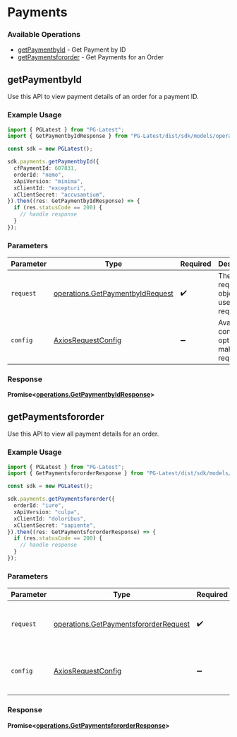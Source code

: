 # Payments

### Available Operations

* [getPaymentbyId](#getpaymentbyid) - Get Payment by ID
* [getPaymentsfororder](#getpaymentsfororder) - Get Payments for an Order

## getPaymentbyId

Use this API to view payment details of an order for a payment ID.

### Example Usage

```typescript
import { PGLatest } from "PG-Latest";
import { GetPaymentbyIdResponse } from "PG-Latest/dist/sdk/models/operations";

const sdk = new PGLatest();

sdk.payments.getPaymentbyId({
  cfPaymentId: 607831,
  orderId: "nemo",
  xApiVersion: "minima",
  xClientId: "excepturi",
  xClientSecret: "accusantium",
}).then((res: GetPaymentbyIdResponse) => {
  if (res.statusCode == 200) {
    // handle response
  }
});
```

### Parameters

| Parameter                                                                            | Type                                                                                 | Required                                                                             | Description                                                                          |
| ------------------------------------------------------------------------------------ | ------------------------------------------------------------------------------------ | ------------------------------------------------------------------------------------ | ------------------------------------------------------------------------------------ |
| `request`                                                                            | [operations.GetPaymentbyIdRequest](../../models/operations/getpaymentbyidrequest.md) | :heavy_check_mark:                                                                   | The request object to use for the request.                                           |
| `config`                                                                             | [AxiosRequestConfig](https://axios-http.com/docs/req_config)                         | :heavy_minus_sign:                                                                   | Available config options for making requests.                                        |


### Response

**Promise<[operations.GetPaymentbyIdResponse](../../models/operations/getpaymentbyidresponse.md)>**


## getPaymentsfororder

Use this API to view all payment details for an order.

### Example Usage

```typescript
import { PGLatest } from "PG-Latest";
import { GetPaymentsfororderResponse } from "PG-Latest/dist/sdk/models/operations";

const sdk = new PGLatest();

sdk.payments.getPaymentsfororder({
  orderId: "iure",
  xApiVersion: "culpa",
  xClientId: "doloribus",
  xClientSecret: "sapiente",
}).then((res: GetPaymentsfororderResponse) => {
  if (res.statusCode == 200) {
    // handle response
  }
});
```

### Parameters

| Parameter                                                                                      | Type                                                                                           | Required                                                                                       | Description                                                                                    |
| ---------------------------------------------------------------------------------------------- | ---------------------------------------------------------------------------------------------- | ---------------------------------------------------------------------------------------------- | ---------------------------------------------------------------------------------------------- |
| `request`                                                                                      | [operations.GetPaymentsfororderRequest](../../models/operations/getpaymentsfororderrequest.md) | :heavy_check_mark:                                                                             | The request object to use for the request.                                                     |
| `config`                                                                                       | [AxiosRequestConfig](https://axios-http.com/docs/req_config)                                   | :heavy_minus_sign:                                                                             | Available config options for making requests.                                                  |


### Response

**Promise<[operations.GetPaymentsfororderResponse](../../models/operations/getpaymentsfororderresponse.md)>**


